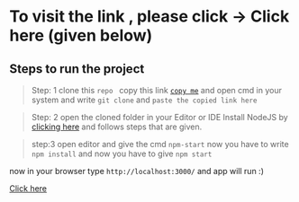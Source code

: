 # To visit the link , please click -> Click here (given below)
## Steps to run the project
>Step: 1
clone this `repo ` copy this link <a href="https://github.com/ankur-lakhmara/react-crypto-app.git">`copy me`</a> and open cmd in your system and write `git clone` and `paste the copied link here`

>Step: 2
open the cloned folder in your Editor or IDE
Install NodeJS by <a href="https://nodejs.org/en/download/">clicking here</a>
and follows steps that are given.

>step:3
open editor and give the cmd `npm-start`
now you have to write `npm install` and now you have to give `npm start`

now in your browser type `http://localhost:3000/` and app will run :)

<a href="https://crypto-react-app0.netlify.app/">Click here</a>
